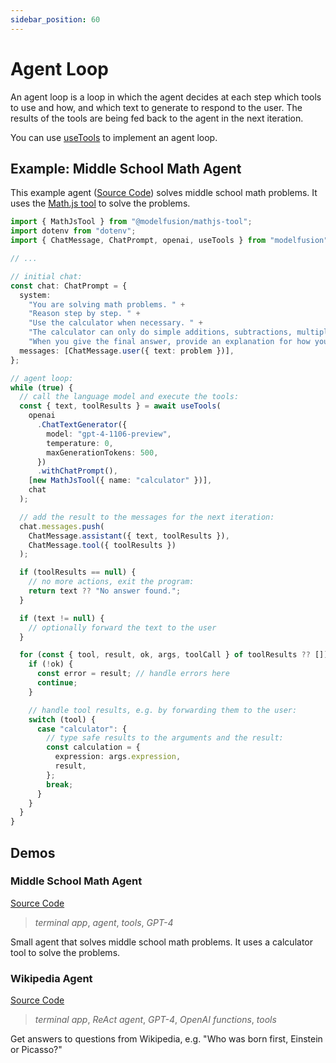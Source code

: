 ```yaml
---
sidebar_position: 60
---
```


# Agent Loop

An agent loop is a loop in which the agent decides at each step which tools to use and how, and which text to generate to respond to the user. The results of the tools are being fed back to the agent in the next iteration.

You can use [useTools](/api/modules/#useTools) to implement an agent loop.

## Example: Middle School Math Agent

This example agent ([Source Code](https://github.com/lgrammel/modelfusion/tree/main/examples/middle-school-math-agent)) solves middle school math problems. It uses the [Math.js tool](/guide/tools/available-tools/mathjs) to solve the problems.

```ts
import { MathJsTool } from "@modelfusion/mathjs-tool";
import dotenv from "dotenv";
import { ChatMessage, ChatPrompt, openai, useTools } from "modelfusion";

// ...

// initial chat:
const chat: ChatPrompt = {
  system:
    "You are solving math problems. " +
    "Reason step by step. " +
    "Use the calculator when necessary. " +
    "The calculator can only do simple additions, subtractions, multiplications, and divisions. " +
    "When you give the final answer, provide an explanation for how you got it.",
  messages: [ChatMessage.user({ text: problem })],
};

// agent loop:
while (true) {
  // call the language model and execute the tools:
  const { text, toolResults } = await useTools(
    openai
      .ChatTextGenerator({
        model: "gpt-4-1106-preview",
        temperature: 0,
        maxGenerationTokens: 500,
      })
      .withChatPrompt(),
    [new MathJsTool({ name: "calculator" })],
    chat
  );

  // add the result to the messages for the next iteration:
  chat.messages.push(
    ChatMessage.assistant({ text, toolResults }),
    ChatMessage.tool({ toolResults })
  );

  if (toolResults == null) {
    // no more actions, exit the program:
    return text ?? "No answer found.";
  }

  if (text != null) {
    // optionally forward the text to the user
  }

  for (const { tool, result, ok, args, toolCall } of toolResults ?? []) {
    if (!ok) {
      const error = result; // handle errors here
      continue;
    }

    // handle tool results, e.g. by forwarding them to the user:
    switch (tool) {
      case "calculator": {
        // type safe results to the arguments and the result:
        const calculation = {
          expression: args.expression,
          result,
        };
        break;
      }
    }
  }
}
```

## Demos

### Middle School Math Agent

[Source Code](https://github.com/lgrammel/modelfusion/tree/main/examples/middle-school-math-agent)

> _terminal app_, _agent_, _tools_, _GPT-4_

Small agent that solves middle school math problems. It uses a calculator tool to solve the problems.

### Wikipedia Agent

[Source Code](https://github.com/lgrammel/modelfusion/tree/main/examples/wikipedia-agent)

> _terminal app_, _ReAct agent_, _GPT-4_, _OpenAI functions_, _tools_

Get answers to questions from Wikipedia, e.g. "Who was born first, Einstein or Picasso?"

